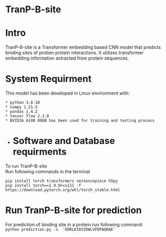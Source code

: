 # TranP-B-site
# Intro
TranP-B-site is a Transformer embedding based CNN model that predicts binding sites of protien protein interactions. It utilizes transformer embedding information extracted from protein sequences.

# System Requirment
This model has been developed in Linux environment with:  
```
* python 3.8.10
* numpy 1.21.5
* pandas 1.4.2
* tensor flow 2.3.0
* NVIDIA A100 80GB has been used for training and testing process
```  
* # Software and Database requirments  
To run TranP-B-site  
Run following commands in the terminal  
```
pip install torch transformers sentencepiece h5py  
pip install torch==1.9.0+cu111 -f https://download.pytorch.org/whl/torch_stable.html
```  
# Run TranP-B-site for prediction
For prediction of binding site in a protein run following command:  
``` python prediction.py -s  'EDRLKIDVIDWLVFDPAQRAE' ```  
